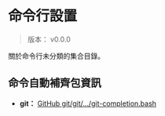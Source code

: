 命令行設置
=======


> 版本： v0.0.0

關於命令行未分類的集合目錄。



## 命令自動補齊包資訊


* **git：**
  [GitHub git/git/.../git-completion.bash](https://github.com/git/git/blob/master/contrib/completion/git-completion.bash)

